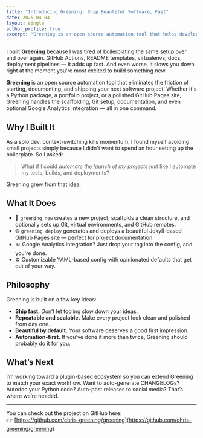 ```yaml
---
title: "Introducing Greening: Ship Beautiful Software, Fast"
date: 2025-04-04
layout: single
author_profile: true
excerpt: "Greening is an open source automation tool that helps developers launch, document, and ship projects faster — with less boilerplate and more focus on what matters."
---
```


I built **Greening** because I was tired of boilerplating the same setup over and over again. GitHub Actions, README templates, virtualenvs, docs, deployment pipelines — it adds up fast. And even worse, it slows you down right at the moment you're most excited to build something new.

**Greening** is an open source automation tool that eliminates the friction of starting, documenting, and shipping your next software project. Whether it's a Python package, a portfolio project, or a polished GitHub Pages site, Greening handles the scaffolding, Git setup, documentation, and even optional Google Analytics integration — all in one command.

## Why I Built It

As a solo dev, context-switching kills momentum. I found myself avoiding small projects simply because I didn't want to spend an hour setting up the boilerplate. So I asked:

> What if I could *automate the launch of my projects* just like I automate my tests, builds, and deployments?

Greening grew from that idea.

## What It Does

- 📁 `greening new` creates a new project, scaffolds a clean structure, and optionally sets up Git, virtual environments, and GitHub remotes.
- 🌐 `greening deploy` generates and deploys a beautiful Jekyll-based GitHub Pages site — perfect for project documentation.
- 📊 Google Analytics integration? Just drop your tag into the config, and you're done.
- ⚙️ Customizable YAML-based config with opinionated defaults that get out of your way.

## Philosophy

Greening is built on a few key ideas:

- **Ship fast.** Don’t let tooling slow down your ideas.
- **Repeatable and scalable.** Make every project look clean and polished from day one.
- **Beautiful by default.** Your software deserves a good first impression.
- **Automation-first.** If you’ve done it more than twice, Greening should probably do it for you.

## What’s Next

I’m working toward a plugin-based ecosystem so you can extend Greening to match your exact workflow. Want to auto-generate CHANGELOGs? Autodoc your Python code? Auto-post releases to social media? That’s where we’re headed.

---

You can check out the project on GitHub here:  
👉 [https://github.com/chris-greening/greening](https://github.com/chris-greening/greening)
